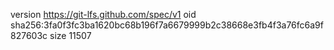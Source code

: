 version https://git-lfs.github.com/spec/v1
oid sha256:3fa0f3fc3ba1620bc68b196f7a6679999b2c38668e3fb4f3a76fc6a9f827603c
size 11507
